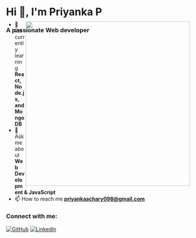 # Hi 👋, I'm Priyanka P

### A passionate Web developer 
<p align="right" style="margin-top: -50px;">
<img src=https://github.com/user-attachments/assets/3d98565e-57f9-4234-94fb-ed3f9a66d246 width="450" align="right">
  </p>

- 🌱 I’m currently learning **React, Node.js, and MongoDB**
- 💬 Ask me about **Web Development & JavaScript**
- 📫 How to reach me **priyankaachary098@gmail.com**

### Connect with me:
[![GitHub](https://img.shields.io/badge/GitHub-000?style=for-the-badge&logo=github)](https://github.com/Priyankaachary098)
[![LinkedIn](https://img.shields.io/badge/LinkedIn-0077B5?style=for-the-badge&logo=linkedin)](https://linkedin.com/in/priyanka-p-a5a15930b)
